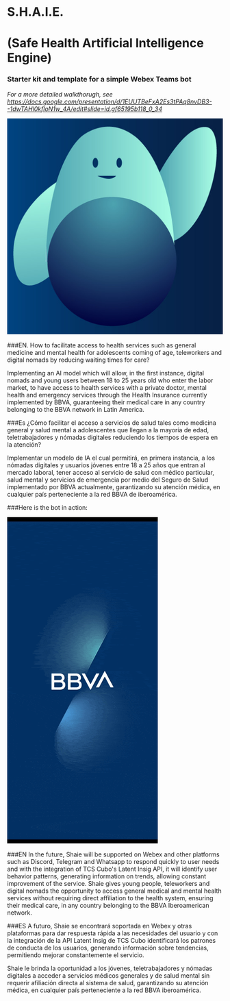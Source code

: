 # S.H.A.I.E.
# (Safe Health Artificial Intelligence Engine)

### Starter kit and template for a simple Webex Teams bot

*For a more detailed walkthorugh, see https://docs.google.com/presentation/d/1EUUTBeFxA2Es3tPAq8nvDB3--1dwTAHl0kfloN1w_4A/edit#slide=id.gf65195b118_0_34*

![What we're making](./images/missing-avatar.jpeg)

###EN. 
How to facilitate access to health services such as general medicine and mental health for adolescents coming of age, teleworkers and digital nomads by reducing waiting times for care?

Implementing an AI model which will allow, in the first instance, digital nomads and young users between 18 to 25 years old who enter the labor market, to have access to health services with a private doctor, mental health and emergency services through the Health Insurance currently implemented by BBVA, guaranteeing their medical care in any country belonging to the BBVA network in Latin America.

###Es
¿Cómo facilitar el acceso a servicios de salud tales como medicina general y salud mental a adolescentes que llegan a la mayoría de edad, teletrabajadores y nómadas digitales reduciendo los tiempos de espera en la atención?

Implementar un modelo de IA el cual permitirá, en primera instancia, a los nómadas digitales y usuarios jóvenes entre 18 a 25 años que entran al mercado laboral, tener acceso al servicio de salud con médico particular, salud mental y servicios de emergencia por medio del Seguro de Salud implementado por BBVA actualmente, garantizando su atención médica, en cualquier país perteneciente a la red BBVA de iberoamérica.

###Here is the bot in action:

![What we're making](./images/webexbotstarter.gif)

###EN
In the future, Shaie will be supported on Webex and other platforms such as Discord, Telegram and Whatsapp to respond quickly to user needs and with the integration of TCS Cubo's Latent Insig API, it will identify user behavior patterns, generating information on trends, allowing constant improvement of the service.
Shaie gives young people, teleworkers and digital nomads the opportunity to access general medical and mental health services without requiring direct affiliation to the health system, ensuring their medical care, in any country belonging to the BBVA Iberoamerican network. 

###ES
A futuro, Shaie se encontrará soportada en Webex y otras plataformas para dar respuesta rápida a las necesidades del usuario y con la integración de la API Latent Insig de TCS Cubo identificará los patrones de conducta de los usuarios, generando información sobre tendencias, permitiendo mejorar constantemente el servicio.

Shaie le brinda la oportunidad a los jóvenes, teletrabajadores y nómadas digitales a acceder a servicios médicos generales y de salud mental sin requerir afiliación directa al sistema de salud, garantizando su atención médica, en cualquier país perteneciente a la red BBVA iberoamérica.
